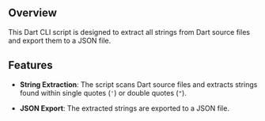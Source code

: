 ## Overview

This Dart CLI script is designed to extract all strings from Dart source files and export them to a JSON file.

## Features

- **String Extraction**: The script scans Dart source files and extracts strings found within single quotes (`'`) or double quotes (`"`).

- **JSON Export**: The extracted strings are exported to a JSON file.